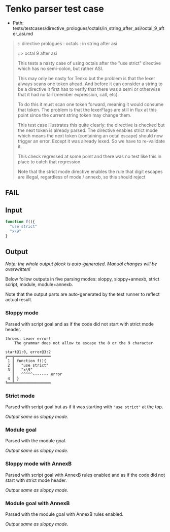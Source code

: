 # Tenko parser test case

- Path: tests/testcases/directive_prologues/octals/in_string_after_asi/octal_9_after_asi.md

> :: directive prologues : octals : in string after asi
>
> ::> octal 9 after asi
>
> This tests a nasty case of using octals after the "use strict" directive which has no semi-colon, but rather ASI.
>
> This may only be nasty for Tenko but the problem is that the lexer always scans one token ahead. And before it can consider a string to be a directive it first has to verify that there was a semi or otherwise that it had no tail (member expression, call, etc).
>
> To do this it must scan one token forward, meaning it would consume that token. The problem is that the lexerFlags are still in flux at this point since the current string token may change them.
>
> This test case illustrates this quite clearly: the directive is checked but the next token is already parsed. The directive enables strict mode which means the next token (containing an octal escape) should now trigger an error. Except it was already lexed. So we have to re-validate it.
>
> This check regressed at some point and there was no test like this in place to catch that regression.
>
> Note that the strict mode directive enables the rule that digit escapes are illegal, regardless of mode / annexb, so this should reject

## FAIL

## Input

`````js
function f(){
  "use strict"
  "x\9"
}
`````

## Output

_Note: the whole output block is auto-generated. Manual changes will be overwritten!_

Below follow outputs in five parsing modes: sloppy, sloppy+annexb, strict script, module, module+annexb.

Note that the output parts are auto-generated by the test runner to reflect actual result.

### Sloppy mode

Parsed with script goal and as if the code did not start with strict mode header.

`````
throws: Lexer error!
    The grammar does not allow to escape the 8 or the 9 character

start@1:0, error@3:2
╔══╦════════════════
 1 ║ function f(){
 2 ║   "use strict"
 3 ║   "x\9"
   ║   ^^^^^------- error
 4 ║ }
╚══╩════════════════

`````

### Strict mode

Parsed with script goal but as if it was starting with `"use strict"` at the top.

_Output same as sloppy mode._

### Module goal

Parsed with the module goal.

_Output same as sloppy mode._

### Sloppy mode with AnnexB

Parsed with script goal with AnnexB rules enabled and as if the code did not start with strict mode header.

_Output same as sloppy mode._

### Module goal with AnnexB

Parsed with the module goal with AnnexB rules enabled.

_Output same as sloppy mode._
